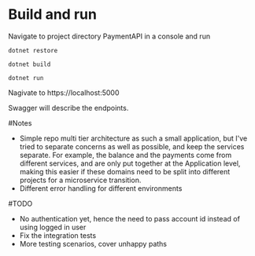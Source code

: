 # Build and run

Navigate to project directory PaymentAPI in a console and run

`dotnet restore`

`dotnet build`

`dotnet run`

Nagivate to https://localhost:5000

Swagger will describe the endpoints.

#Notes

- Simple repo multi tier architecture as such a small application, but I've tried to separate concerns as well as possible, and keep the services separate. For example, the balance and the payments come from different services, and are only put together at the Application level, making this easier if these domains need to be split into different projects for a microservice transition.
- Different error handling for different environments

#TODO

- No authentication yet, hence the need to pass account id instead of using logged in user
- Fix the integration tests
- More testing scenarios, cover unhappy paths